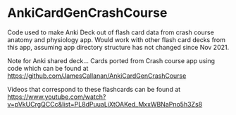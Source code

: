 # AnkiCardGenCrashCourse
Code used to make Anki Deck out of flash card data from crash course anatomy and physiology app. Would work with other flash card decks from this app, assuming app directory structure has not changed since Nov 2021.


Note for Anki shared deck...
Cards ported from Crash course app using code which can be found at https://github.com/JamesCallanan/AnkiCardGenCrashCourse

Videos that correspond to these flashcards can be found at https://www.youtube.com/watch?v=pVkUCrgQCCc&list=PL8dPuuaLjXtOAKed_MxxWBNaPno5h3Zs8
